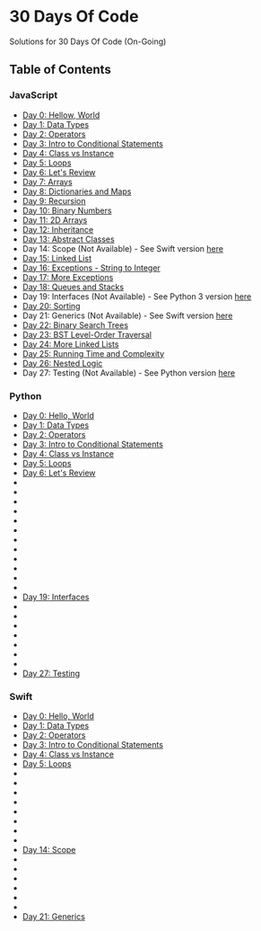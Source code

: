 # 30 Days Of Code

Solutions for 30 Days Of Code (On-Going)

## Table of Contents

### JavaScript

- [Day 0: Hellow, World](https://github.com/julienshim/HackerRank-Playground/blob/master/30-Days-Of-Code/javascript/Day%200:%20Hello%2C%20World.js)
- [Day 1: Data Types](https://github.com/julienshim/HackerRank-Playground/blob/master/30-Days-Of-Code/javascript/Day%201:%20Data%20Types.js)
- [Day 2: Operators](https://github.com/julienshim/HackerRank-Playground/blob/master/30-Days-Of-Code/javascript/Day%202:%20Operators.js)
- [Day 3: Intro to Conditional Statements](https://github.com/julienshim/HackerRank-Playground/blob/master/30-Days-Of-Code/javascript/Day%203:%20Intro%20to%20Conditional%20Statements.js)
- [Day 4: Class vs Instance](https://github.com/julienshim/HackerRank-Playground/blob/master/30-Days-Of-Code/javascript/Day%204:%20Class%20vs%20Instance.js)
- [Day 5: Loops](https://github.com/julienshim/HackerRank-Playground/blob/master/30-Days-Of-Code/javascript/Day%205:%20Loops.js)
- [Day 6: Let's Review](https://github.com/julienshim/HackerRank-Playground/blob/master/30-Days-Of-Code/javascript/Day%206:%20Let's%20Review.js)
- [Day 7: Arrays](https://github.com/julienshim/HackerRank-Playground/blob/master/30-Days-Of-Code/javascript/Day%207:%20Arrays.js)
- [Day 8: Dictionaries and Maps](https://github.com/julienshim/HackerRank-Playground/blob/master/30-Days-Of-Code/javascript/Day%208:%20Dictionaries%20and%20Maps.js)
- [Day 9: Recursion](https://github.com/julienshim/HackerRank-Playground/blob/master/30-Days-Of-Code/javascript/Day%209:%20Recursion%203.js)
- [Day 10: Binary Numbers](https://github.com/julienshim/HackerRank-Playground/blob/master/30-Days-Of-Code/javascript/Day%2010:%20Binary%20Numbers.js)
- [Day 11: 2D Arrays](https://github.com/julienshim/HackerRank-Playground/blob/master/30-Days-Of-Code/javascript/Day%2011:%202D%20Arrays.js)
- [Day 12: Inheritance](https://github.com/julienshim/HackerRank-Playground/blob/master/30-Days-Of-Code/javascript/Day%2012:%20Inheritance.js)
- [Day 13: Abstract Classes](https://github.com/julienshim/HackerRank-Playground/blob/master/30-Days-Of-Code/javascript/Day%2013:%20Abstract%20Classes.js)
- Day 14: Scope (Not Available) - See Swift version [here](https://github.com/julienshim/HackerRank-Playground/blob/master/30-Days-Of-Code/swift/Day%2014:%20Scope.swift)
- [Day 15: Linked List](https://github.com/julienshim/HackerRank-Playground/blob/master/30-Days-Of-Code/javascript/Day%2015:%20Linked%20List.js)
- [Day 16: Exceptions - String to Integer](https://github.com/julienshim/HackerRank-Playground/blob/master/30-Days-Of-Code/javascript/Day%2016:%20Exceptions%20-%20String%20to%20Integer)
- [Day 17: More Exceptions](https://github.com/julienshim/HackerRank-Playground/blob/master/30-Days-Of-Code/javascript/Day%2017:%20More%20Exceptions.js)
- [Day 18: Queues and Stacks](https://github.com/julienshim/HackerRank-Playground/blob/master/30-Days-Of-Code/javascript/Day%2018:%20Queues%20and%20Stacks.js)
- Day 19: Interfaces (Not Available) - See Python 3 version [here](https://github.com/julienshim/HackerRank-Playground/blob/master/30-Days-Of-Code/python/Day%2019:%20Interfaces.py)
- [Day 20: Sorting](https://github.com/julienshim/HackerRank-Playground/blob/master/30-Days-Of-Code/javascript/Day%2020:%20Sorting.js)
- Day 21: Generics (Not Available) - See Swift version [here](https://github.com/julienshim/HackerRank-Playground/blob/master/30-Days-Of-Code/swift/Day%2021:%20Generics.swift)
- [Day 22: Binary Search Trees](https://github.com/julienshim/HackerRank-Playground/blob/master/30-Days-Of-Code/javascript/Day%2022:%20Binary%20Search%20Trees.js)
- [Day 23: BST Level-Order Traversal](https://github.com/julienshim/HackerRank-Playground/blob/master/30-Days-Of-Code/javascript/Day%2023:%20BST%20Level-Order%20Traversal.js)
- [Day 24: More Linked Lists](https://github.com/julienshim/HackerRank-Playground/blob/master/30-Days-Of-Code/javascript/Day%2024:%20More%20Linked%20Lists.js)
- [Day 25: Running Time and Complexity](https://github.com/julienshim/HackerRank-Playground/blob/master/30-Days-Of-Code/javascript/Day%2025:%20Running%20Time%20and%20Complexity.js)
- [Day 26: Nested Logic](https://github.com/julienshim/HackerRank-Playground/blob/master/30-Days-Of-Code/javascript/Day%2026:%20Nested%20Logic.js)
- Day 27: Testing (Not Available) - See Python version [here](https://github.com/julienshim/HackerRank-Playground/blob/master/30-Days-Of-Code/python/Day%2027:%20Testing.py)

### Python

- [Day 0: Hello, World](https://github.com/julienshim/HackerRank-Playground/blob/master/30-Days-Of-Code/python/Day%200:%20Hello%2C%20World.py)
- [Day 1: Data Types](https://github.com/julienshim/HackerRank-Playground/blob/master/30-Days-Of-Code/python/Day%201:%20Data%20Types.py)
- [Day 2: Operators](https://github.com/julienshim/HackerRank-Playground/blob/master/30-Days-Of-Code/python/Day%202:%20Operators.py)
- [Day 3: Intro to Conditional Statements](https://github.com/julienshim/HackerRank-Playground/blob/master/30-Days-Of-Code/python/Day%203:%20Intro%20to%20Conditional%20Statements.py)
- [Day 4: Class vs Instance](https://github.com/julienshim/HackerRank-Playground/blob/master/30-Days-Of-Code/python/Day%204:%20Class%20vs%20Instance.py)
- [Day 5: Loops](https://github.com/julienshim/HackerRank-Playground/blob/master/30-Days-Of-Code/python/Day%205:%20Loops.py)
- [Day 6: Let's Review](https://github.com/julienshim/HackerRank-Playground/blob/master/30-Days-Of-Code/python/Day%206:%20Let's%20Review.py)
-
-
-
-
-
-
-
-
-
-
-
-
- [Day 19: Interfaces](https://github.com/julienshim/HackerRank-Playground/blob/master/30-Days-Of-Code/python/Day%2019:%20Interfaces.py)
-
-
-
-
-
-
-
- [Day 27: Testing](https://github.com/julienshim/HackerRank-Playground/blob/master/30-Days-Of-Code/python/Day%2027:%20Testing.py)

### Swift

- [Day 0: Hello, World](https://github.com/julienshim/HackerRank-Playground/blob/master/30-Days-Of-Code/swift/Day%200:%20Hello%2C%20World.swift)
- [Day 1: Data Types](https://github.com/julienshim/HackerRank-Playground/blob/master/30-Days-Of-Code/swift/Day%201:%20Data%20Types.swift)
- [Day 2: Operators](https://github.com/julienshim/HackerRank-Playground/blob/master/30-Days-Of-Code/swift/Day%202:%20Operators.swift)
- [Day 3: Intro to Conditional Statements](https://github.com/julienshim/HackerRank-Playground/blob/master/30-Days-Of-Code/swift/Day%203%20:%20Intro%20to%20Conditional%20Statements.swift)
- [Day 4: Class vs Instance](https://github.com/julienshim/HackerRank-Playground/blob/master/30-Days-Of-Code/swift/Day%204:%20Class%20vs%20Instance.swift)
- [Day 5: Loops](https://github.com/julienshim/HackerRank-Playground/blob/master/30-Days-Of-Code/swift/Day%205:%20Loops.swift)
-
-
-
-
-
-
-
-
- [Day 14: Scope](https://github.com/julienshim/HackerRank-Playground/blob/master/30-Days-Of-Code/swift/Day%2014:%20Scope.swift)
-
-
-
-
-
-
- [Day 21: Generics](https://github.com/julienshim/HackerRank-Playground/blob/master/30-Days-Of-Code/swift/Day%2021:%20Generics.swift)
